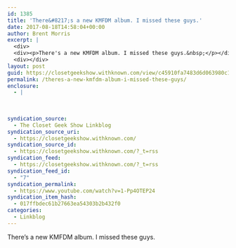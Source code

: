 ```yaml
---
id: 1385
title: 'There&#8217;s a new KMFDM album. I missed these guys.'
date: 2017-08-18T14:58:04+00:00
author: Brent Morris
excerpt: |
  <div>
  <div><p>There's a new KMFDM album. I missed these guys.&nbsp;</p></div></div>
  <div></div>
layout: post
guid: https://closetgeekshow.withknown.com/view/c45910fa7483d6d063980c18c4f921f3
permalink: /theres-a-new-kmfdm-album-i-missed-these-guys/
enclosure:
  - |
    
    
    
syndication_source:
  - The Closet Geek Show Linkblog
syndication_source_uri:
  - https://closetgeekshow.withknown.com/
syndication_source_id:
  - https://closetgeekshow.withknown.com/?_t=rss
syndication_feed:
  - https://closetgeekshow.withknown.com/?_t=rss
syndication_feed_id:
  - "7"
syndication_permalink:
  - https://www.youtube.com/watch?v=1-Pp4OTEP24
syndication_item_hash:
  - 017ffbdec61b27663ea54303b2b432f0
categories:
  - Linkblog
---
```

<div class="known-bookmark">
  <div class="e-content">
    <p>
      There&#8217;s a new KMFDM album. I missed these guys. 
    </p>
  </div>
</div>

<div>
</div>